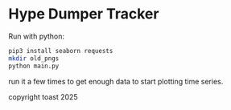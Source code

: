 # Hype Dumper Tracker
Run with python:

```bash
pip3 install seaborn requests
mkdir old_pngs
python main.py
```

run it a few times to get enough data to start plotting time series.

copyright toast 2025 